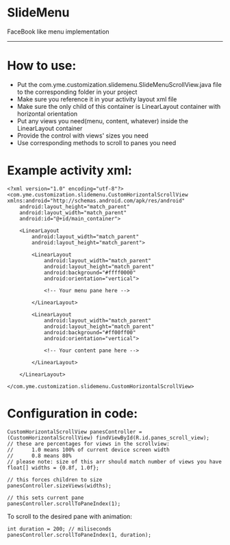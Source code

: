 SlideMenu
=========

FaceBook like menu implementation

---------

How to use:
=========

* Put the com.yme.customization.slidemenu.SlideMenuScrollView.java file to the 
corresponding folder in your project
* Make sure you reference it in your activity layout xml file
* Make sure the only child of this container is LinearLayout container with horizontal orientation
* Put any views you need(menu, content, whatever) inside the LinearLayout container
* Provide the control with views' sizes you need
* Use corresponding methods to scroll to panes you need

Example activity xml:
=========

    <?xml version="1.0" encoding="utf-8"?>
    <com.yme.customization.slidemenu.CustomHorizontalScrollView xmlns:android="http://schemas.android.com/apk/res/android"
        android:layout_height="match_parent"
        android:layout_width="match_parent"
        android:id="@+id/main_container">

        <LinearLayout
            android:layout_width="match_parent"
            android:layout_height="match_parent">

            <LinearLayout
                android:layout_width="match_parent"
                android:layout_height="match_parent"
                android:background="#ffff0000"
                android:orientation="vertical">

                <!-- Your menu pane here -->

            </LinearLayout>

            <LinearLayout
                android:layout_width="match_parent"
                android:layout_height="match_parent"
                android:background="#ff00ff00"
                android:orientation="vertical">

                <!-- Your content pane here -->

            </LinearLayout>

        </LinearLayout>

    </com.yme.customization.slidemenu.CustomHorizontalScrollView>
    
Configuration in code:
=========

    CustomHorizontalScrollView panesController = (CustomHorizontalScrollView) findViewById(R.id.panes_scroll_view);
    // these are percentages for views in the scrollview:
    //      1.0 means 100% of current device screen width
    //      0.8 means 80%
    // please note: size of this arr should match number of views you have
    float[] widths = {0.8f, 1.0f};

    // this forces children to size
    panesController.sizeViews(widths);

    // this sets current pane
    panesController.scrollToPaneIndex(1);

To scroll to the desired pane with animation:

    int duration = 200; // miliseconds
    panesController.scrollToPaneIndex(1, duration);
    
